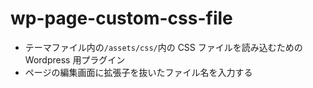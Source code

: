 # wp-page-custom-css-file

- テーマファイル内の`/assets/css/`内の CSS ファイルを読み込むための Wordpress 用プラグイン
- ページの編集画面に拡張子を抜いたファイル名を入力する
